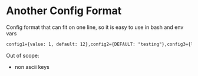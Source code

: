 # Another Config Format

Config format that can fit on one line, so it is easy to use in bash and env vars

```txt
config1={value: 1, default: 12},config2={DEFAULT: "testing"},config3={list={1,2,3}, maplist: {{a: 2, b: 3}, {c: 4, d: 5}}}
```

Out of scope:
  - non ascii keys
